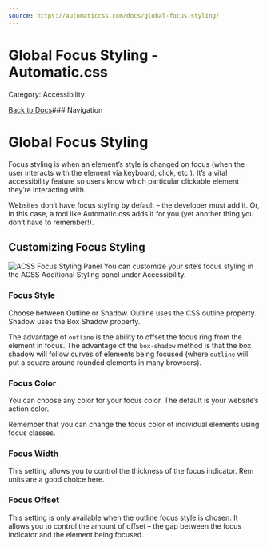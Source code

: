 ```yaml
---
source: https://automaticcss.com/docs/global-focus-styling/
---
```


# Global Focus Styling - Automatic.css

Category: Accessibility

[Back to Docs](https://automaticcss.com/docs)### Navigation

# Global Focus Styling

Focus styling is when an element’s style is changed on focus (when the user interacts with the element via keyboard, click, etc.). It’s a vital accessibility feature so users know which particular clickable element they’re interacting with.

Websites don’t have focus styling by default – the developer must add it. Or, in this case, a tool like Automatic.css adds it for you (yet another thing you don’t have to remember!).

## Customizing Focus Styling

![ACSS Focus Styling Panel](https://automaticcss.com/wp-content/uploads/CleanShot-2023-08-15-at-09.34.12@2x-1024x487.jpg)
You can customize your site’s focus styling in the ACSS Additional Styling panel under Accessibility.

### Focus Style

Choose between Outline or Shadow. Outline uses the CSS outline property. Shadow uses the Box Shadow property.

The advantage of `outline` is the ability to offset the focus ring from the element in focus. The advantage of the `box-shadow` method is that the box shadow will follow curves of elements being focused (where `outline` will put a square around rounded elements in many browsers).

### Focus Color

You can choose any color for your focus color. The default is your website’s action color.

Remember that you can change the focus color of individual elements using focus classes.

### Focus Width

This setting allows you to control the thickness of the focus indicator. Rem units are a good choice here.

### Focus Offset

This setting is only available when the outline focus style is chosen. It allows you to control the amount of offset – the gap between the focus indicator and the element being focused.

